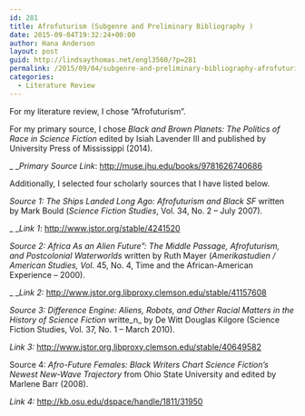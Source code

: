 ```yaml
---
id: 281
title: Afrofuturism (Subgenre and Preliminary Bibliography )
date: 2015-09-04T19:32:24+00:00
author: Hana Anderson
layout: post
guid: http://lindsaythomas.net/engl3560/?p=281
permalink: /2015/09/04/subgenre-and-preliminary-bibliography-afrofuturism-2/
categories:
  - Literature Review
---
```

For my literature review, I chose “Afrofuturism”.

For my primary source, I chose _Black and Brown Planets:_ _The Politics of Race in Science Fiction_ edited by Isiah Lavender III and published by University Press of Mississippi (2014).

_ __Primary Source Link_: <http://muse.jhu.edu/books/9781626740686>

Additionally, I selected four scholarly sources that I have listed below.

_Source 1:_ _The Ships Landed Long Ago: Afrofuturism and Black SF_ written by Mark Bould (_Science Fiction Studies_, Vol. 34, No. 2 – July 2007).

_ __Link 1_: <http://www.jstor.org/stable/4241520>

_Source 2:_ _Africa As an Alien Future&#8221;: The Middle Passage, Afrofuturism, and Postcolonial Waterworlds_ written by Ruth Mayer (_Amerikastudien / American Studies, Vol_. 45, No. 4, Time and the African-American Experience – 2000).

_ __Link 2:_ <http://www.jstor.org.libproxy.clemson.edu/stable/41157608>

_Source 3:_ _Difference Engine: Aliens, Robots, and Other Racial Matters in the History of Science Fiction_ writte_n_ by De Witt Douglas Kilgore (Science Fiction Studies, Vol. 37, No. 1 – March 2010).

_Link 3:_ <http://www.jstor.org.libproxy.clemson.edu/stable/40649582>

Source 4: _Afro-Future Females: Black Writers Chart Science Fiction&#8217;s Newest New-Wave Trajectory_ from Ohio State University and edited by Marlene Barr (2008).

<p style="text-align: justify">
  <em>Link 4: </em><a href="http://kb.osu.edu/dspace/handle/1811/31950">http://kb.osu.edu/dspace/handle/1811/31950</a>
</p>